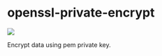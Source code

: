 # openssl-private-encrypt

![](https://github.com/Ali-A-A/openssl-private-encrypt/workflows/CI/badge.svg)

Encrypt data using pem private key.